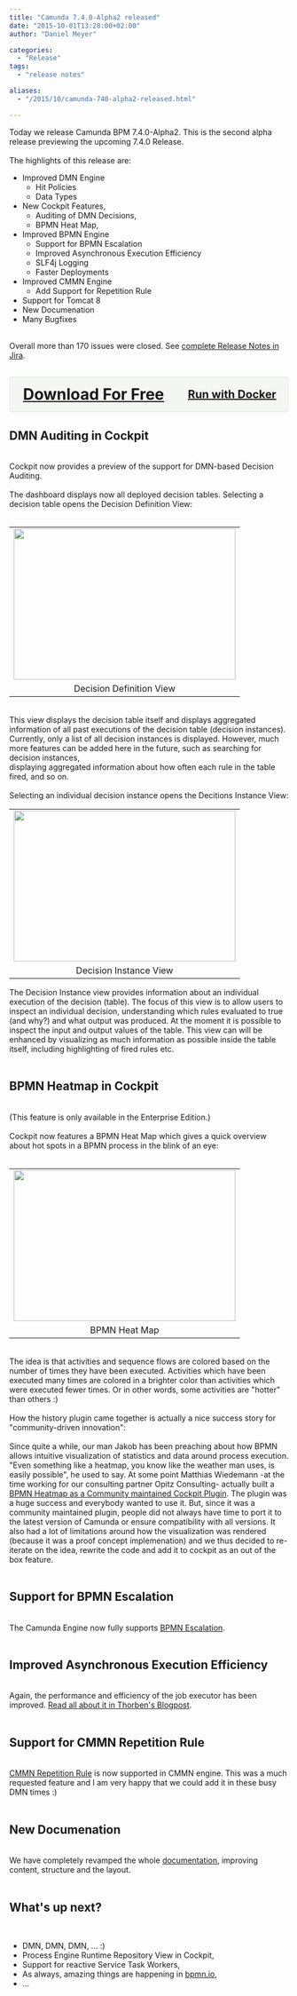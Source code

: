 ```yaml
---
title: "Camunda 7.4.0-Alpha2 released"
date: "2015-10-01T13:28:00+02:00"
author: "Daniel Meyer"

categories:
  - "Release"
tags: 
  - "release notes"

aliases:
  - "/2015/10/camunda-740-alpha2-released.html"

---
```


Today we release Camunda BPM 7.4.0-Alpha2. This is the second alpha release previewing the upcoming 7.4.0 Release.<br />
<br />
The highlights of this release are:<br />
<ul><li>Improved DMN Engine<br />
<ul><li>Hit Policies</li>
<li>Data Types</li>
</ul></li>
<li>New Cockpit Features,<br />
<ul><li>Auditing of DMN Decisions,</li>
<li>BPMN Heat Map,</li>
</ul></li>
<li>Improved BPMN Engine<br />
<ul><li>Support for BPMN Escalation</li>
<li>Improved Asynchronous Execution Efficiency</li>
<li>SLF4j Logging</li>
<li>Faster Deployments</li>
</ul></li>
<li>Improved CMMN Engine<br />
<ul><li>Add Support for Repetition Rule</li>
</ul></li>
<li>Support for Tomcat 8</li>
<li>New Documenation</li>
<li>Many Bugfixes</li>
</ul><br />
Overall more than 170 issues were closed. See <a href="https://app.camunda.com/jira/secure/ReleaseNote.jspa?projectId=10230&amp;version=14194">complete Release Notes in Jira</a>.<br />
<div style="background-color: #f4f6f4; border-radius: 3px; border: 1px solid #e4e6e4; margin: 30px auto; max-width: 500px; overflow: hidden;"><h2 style="-moz-box-sizing: border-box; -webkit-box-sizing: border-box; box-sizing: border-box; float: left; margin: 0; padding: 15px; position: relative; text-align: center; width: 300px;"><a href="http://camunda.org/download#latest" style="display: block; font-size: 28px; line-height: 32px; text-align: center;">Download For Free</a>   </h2><h3 style="-moz-box-sizing: border-box; -webkit-box-sizing: border-box; box-sizing: border-box; float: right; margin: 0; padding: 15px; position: relative; text-align: center; width: 200px;"><a href="https://registry.hub.docker.com/u/camunda/camunda-bpm-platform/" style="display: block; font-size: 20px; line-height: 32px; text-align: center;">Run with Docker</a>   </h3></div><a name='more'></a><h2>DMN Auditing in Cockpit</h2><br />
Cockpit now provides a preview of the support for DMN-based Decision Auditing.<br />
<br />
The dashboard displays now all deployed decision tables. Selecting a decision table opens the Decision Definition View:<br />
<br />
<table align="center" cellpadding="0" cellspacing="0" class="tr-caption-container" style="margin-left: auto; margin-right: auto; text-align: center;"><tbody>
<tr><td style="text-align: center;"><a href="http://4.bp.blogspot.com/-IKthxtJdZ74/Vgvp-IK8avI/AAAAAAAADeY/YJY6hqJcmkw/s1600/cockpit-dmn-1.png" imageanchor="1" style="margin-left: auto; margin-right: auto;"><img border="0" height="272" src="http://4.bp.blogspot.com/-IKthxtJdZ74/Vgvp-IK8avI/AAAAAAAADeY/YJY6hqJcmkw/s400/cockpit-dmn-1.png" width="400" /></a></td></tr>
<tr><td class="tr-caption" style="text-align: center;">Decision Definition View</td></tr>
</tbody></table><br />
This view displays the decision table itself and displays aggregated information of all past executions of the decision table (decision instances).<br />
Currently, only a list of all decision instances is displayed. However, much more features can be added here in the future, such as searching for decision instances,<br />
displaying aggregated information about how often each rule in the table fired, and so on.<br />
<br />
Selecting an individual decision instance opens the Decitions Instance View:<br />
<table align="center" cellpadding="0" cellspacing="0" class="tr-caption-container" style="margin-left: auto; margin-right: auto; text-align: center;"><tbody>
<tr><td style="text-align: center;"><a href="http://3.bp.blogspot.com/--3o2cYGLqIg/Vgvq72E0jZI/AAAAAAAADek/mx7WgmoX5rA/s1600/cockpit-dmn-2.png" imageanchor="1" style="margin-left: auto; margin-right: auto;"><img border="0" height="272" src="http://3.bp.blogspot.com/--3o2cYGLqIg/Vgvq72E0jZI/AAAAAAAADek/mx7WgmoX5rA/s400/cockpit-dmn-2.png" width="400" /></a></td></tr>
<tr><td class="tr-caption" style="text-align: center;">Decision Instance View</td></tr>
</tbody></table>The Decision Instance view provides information about an individual execution of the decision (table). The focus of this view is to allow users to inspect an individual decision, understanding which rules evaluated to true (and why?) and what output was produced. At the moment it is possible to inspect the input and output values of the table. This view can will be enhanced by visualizing as much information as possible inside the table itself, including highlighting of fired rules etc.<br />
<br />
<h2>BPMN Heatmap in Cockpit</h2><br />
(This feature is only available in the Enterprise Edition.)<br />
<br />
Cockpit now features a BPMN Heat Map which gives a quick overview about hot spots in a BPMN process in the blink of an eye:<br />
<br />
<table align="center" cellpadding="0" cellspacing="0" class="tr-caption-container" style="margin-left: auto; margin-right: auto; text-align: center;"><tbody>
<tr><td style="text-align: center;"><a href="http://4.bp.blogspot.com/-g6DjLA6aMtM/VgvpTrpmXtI/AAAAAAAADeQ/c8_qYnnrZtg/s1600/cockpit-heatmap.png" imageanchor="1" style="margin-left: auto; margin-right: auto;"><img border="0" height="272" src="http://4.bp.blogspot.com/-g6DjLA6aMtM/VgvpTrpmXtI/AAAAAAAADeQ/c8_qYnnrZtg/s400/cockpit-heatmap.png" width="400" /></a></td></tr>
<tr><td class="tr-caption" style="text-align: center;">BPMN Heat Map</td></tr>
</tbody></table><br />
The idea is that activities and sequence flows are colored based on the number of times they have been executed. Activities which have been executed many times are colored in a brighter color than activities which were executed fewer times. Or in other words, some activities are "hotter" than others :)<br />
<br />
How the history plugin came together is actually a nice success story for "community-driven innovation":<br />
<br />
Since quite a while, our man Jakob has been preaching about how BPMN allows intuitive visualization of statistics and data around process execution. "Even something like a heatmap, you know like the weather man uses, is easily possible", he used to say. At some point Matthias Wiedemann -at the time working for our consulting partner Opitz Consulting- actually built a <a href="https://github.com/mwiede/camunda-cockpit-plugins/tree/master/cockpit-plugin-heatmap">BPMN Heatmap as a Community maintained Cockpit Plugin</a>. The plugin was a huge success and everybody wanted to use it. But, since it was a community maintained plugin, people did not always have time to port it to the latest version of Camunda or ensure compatibility with all versions. It also had a lot of limitations around how the visualization was rendered (because it was a proof concept implemenation) and we thus decided to re-iterate on the idea, rewrite the code and add it to cockpit as an out of the box feature.<br />
<br />
<h2>Support for BPMN Escalation</h2><br />
The Camunda Engine now fully supports <a href="https://docs.camunda.org/manual/latest/reference/bpmn20/events/escalation-events/">BPMN Escalation</a>.<br />
<br />
<h2>Improved Asynchronous Execution Efficiency</h2><br />
Again, the performance and efficiency of the job executor has been improved. <a href="http://blog.camunda.org/2015/09/scaling-camunda-bpm-in-cluster-job.html">Read all about it in Thorben's Blogpost</a>.<br />
<br />
<h2>Support for CMMN Repetition Rule</h2><br />
<a href="https://docs.camunda.org/manual/latest/reference/cmmn10/markers/repetition-rule/">CMMN Repetition Rule</a> is now supported in CMMN engine. This was a much requested feature and I am very happy that we could add it in these busy DMN times :)<br />
<br />
<h2>New Documenation</h2><br />
We have completely revamped the whole <a href="http://docs.camunda.org/manual/latest">documentation</a>, improving content, structure and the layout.<br />
<br />
<h2>What's up next?</h2><br />
<ul><li>DMN, DMN, DMN, ... :)</li>
<li>Process Engine Runtime Repository View in Cockpit,</li>
<li>Support for reactive Service Task Workers,</li>
<li>As always, amazing things are happening in <a href="http://bpmn.io/">bpmn.io</a>,</li>
<li>...</li>
</ul>
